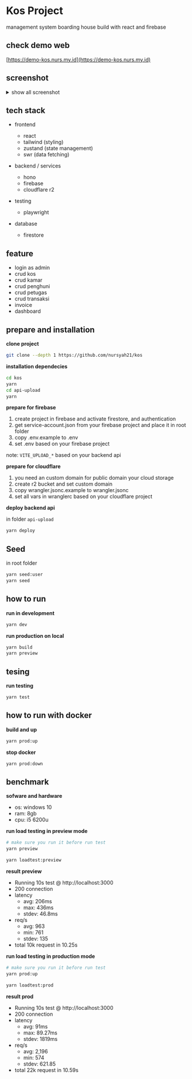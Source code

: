 # Kos Project

management system boarding house build with react and firebase

## check demo web

[https://demo-kos.nurs.my.id](https://demo-kos.nurs.my.id)

## screenshot

<details>
<summary>show all screenshot</summary>
    
![image](screenshots/login.png)
![image](screenshots/dashboard.png)
![image](screenshots/transaksi.png)
![image](screenshots/kamar-kos.png)
![image](screenshots/penghuni-petugas.png)
![image](screenshots/invoice.png)
![image](screenshots/invoice-print.png)

</details>

## tech stack

- frontend
    - react
    - tailwind (styling)
    - zustand (state management)
    - swr (data fetching)

- backend / services
    - hono
    - firebase
    - cloudflare r2

- testing
    - playwright

- database
    - firestore

## feature

- login as admin
- crud kos
- crud kamar
- crud penghuni
- crud petugas
- crud transaksi
- invoice
- dashboard

## prepare and installation

**clone project**

```bash
git clone --depth 1 https://github.com/nursyah21/kos
```

**installation dependecies**

```bash
cd kos
yarn
cd api-upload
yarn
```

**prepare for firebase**

1. create project in firebase and activate firestore, and authentication
2. get service-account.json from your firebase project and place it in root folder
3. copy .env.example to .env
4. set .env based on your firebase project

note: `VITE_UPLOAD_*` based on your backend api

**prepare for cloudflare**

1. you need an custom domain for public domain your cloud storage
2. create r2 bucket and set custom domain
3. copy wrangler.jsonc.example to wrangler.jsonc
4. set all vars in wranglerc based on your cloudflare project

**deploy backend api**

in folder `api-upload`
```bash
yarn deploy
```

## Seed

in root folder
```bash
yarn seed:user
yarn seed 
```

## how to run

**run in development**

```bash
yarn dev
```

**run production on local**
```bash
yarn build
yarn preview
```

## tesing

**run testing**
```bash
yarn test
```

## how to run with docker

**build and up**
```bash
yarn prod:up
```

**stop docker**
```bash
yarn prod:down
```

## benchmark

**sofware and hardware**
- os: windows 10
- ram: 8gb
- cpu: i5 6200u

**run load testing in preview mode**

```bash
# make sure you run it before run test
yarn preview
```

```bash
yarn loadtest:preview
```

**result preview**

- Running 10s test @ http://localhost:3000
- 200 connection
- latency
    - avg: 206ms
    - max: 436ms
    - stdev: 46.8ms
- req/s
    - avg: 963
    - min: 761
    - stdev: 135
- total 10k request in 10.25s

**run load testing in production mode**

```bash
# make sure you run it before run test
yarn prod:up
```

```bash
yarn loadtest:prod
```

**result prod**

- Running 10s test @ http://localhost:3000
- 200 connection
- latency
    - avg: 91ms
    - max: 89.27ms
    - stdev: 1819ms
- req/s
    - avg: 2,196
    - min: 574
    - stdev: 621.85
- total 22k request in 10.59s
